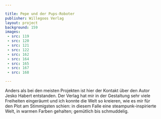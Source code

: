 ```yaml
---

title: Pepe und der Pups-Roboter
publisher: Willegoos Verlag
layout: project
background: 159
images:
 - src: 119
 - src: 120
 - src: 121
 - src: 122
 - src: 162
 - src: 164
 - src: 165
 - src: 167
 - src: 168

---
```


Anders als bei den meisten Projekten ist hier der Kontakt über den Autor Jesko Habert entstanden. Der Verlag hat mir in der Gestaltung sehr viele Freiheiten eingeräumt und ich konnte die Welt so kreieren, wie es mir für den Plot am Stimmigsten schien: in diesem Falle eine steampunk-inspirierte Welt, in warmen Farben gehalten; gemütlich bis schmuddelig.